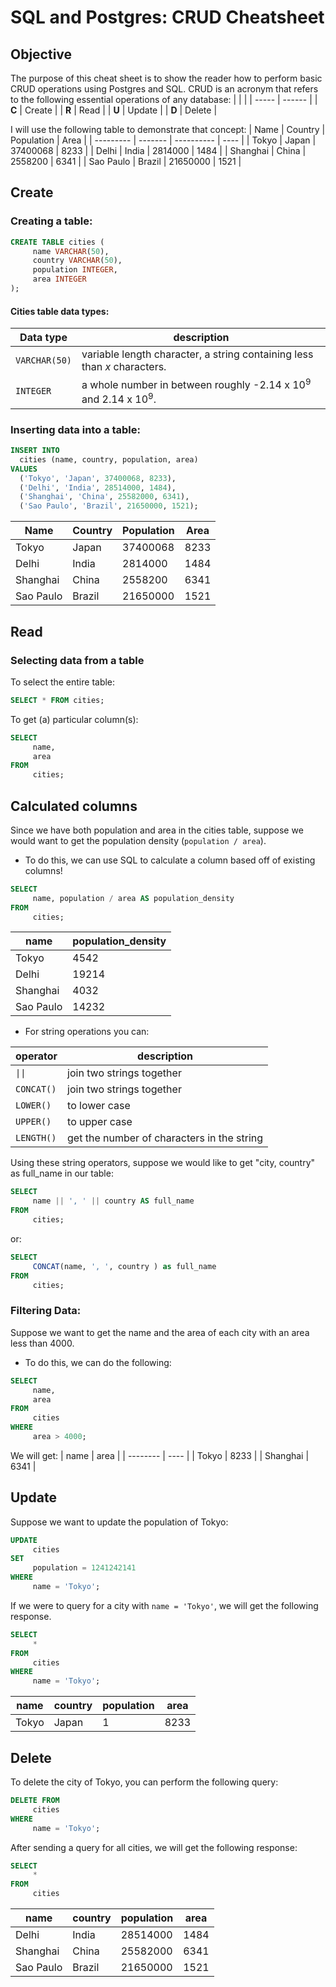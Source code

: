 # SQL and Postgres: CRUD Cheatsheet

## Objective
The purpose of this cheat sheet is to show the reader how to perform basic CRUD operations using Postgres and SQL. CRUD is an acronym that refers to the following essential operations of any database:
|       |        |
| ----- | ------ |
| **C** | Create |
| **R** | Read   |
| **U** | Update |
| **D** | Delete |

I will use the following table to demonstrate that concept:
| Name      | Country | Population | Area |
| --------- | ------- | ---------- | ---- |
| Tokyo     | Japan   | 37400068   | 8233 |
| Delhi     | India   | 2814000    | 1484 |
| Shanghai  | China   | 2558200    | 6341 |
| Sao Paulo | Brazil  | 21650000   | 1521 |

## Create

### Creating a table:

```sql
CREATE TABLE cities (
     name VARCHAR(50),
     country VARCHAR(50),
     population INTEGER,
     area INTEGER
);
```



#### Cities table data types:

| Data type     | description                                                                         |
| ------------- | ----------------------------------------------------------------------------------- |
| `VARCHAR(50)` | variable length character, a string containing less than _x_ characters.            |
| `INTEGER`     | a whole number in between roughly -2.14 x 10<sup>9</sup> and 2.14 x 10<sup>9</sup>. |

### Inserting data into a table:

```sql
INSERT INTO
  cities (name, country, population, area)
VALUES
  ('Tokyo', 'Japan', 37400068, 8233),
  ('Delhi', 'India', 28514000, 1484),
  ('Shanghai', 'China', 25582000, 6341),
  ('Sao Paulo', 'Brazil', 21650000, 1521);
```



| Name      | Country | Population | Area |
| --------- | ------- | ---------- | ---- |
| Tokyo     | Japan   | 37400068   | 8233 |
| Delhi     | India   | 2814000    | 1484 |
| Shanghai  | China   | 2558200    | 6341 |
| Sao Paulo | Brazil  | 21650000   | 1521 |


## Read
### Selecting data from a table

To select the entire table:
```sql 
SELECT * FROM cities;
```

To get (a) particular column(s): 
```sql
SELECT 
     name, 
     area 
FROM 
     cities;
```

## Calculated columns

Since we have both population and area in the cities table, suppose we would want to get the population density (`population / area`).
 * To do this, we can use SQL to calculate a column based off of existing columns!


```SQL
SELECT 
     name, population / area AS population_density 
FROM 
     cities;
```

| name      | population_density |
| --------- | ------------------ |
| Tokyo     | 4542               |
| Delhi     | 19214              |
| Shanghai  | 4032               |
| Sao Paulo | 14232              |


* For string operations you can:

| operator   | description                                |
| ---------- | ------------------------------------------ |
| `\|\|`     | join two strings together                  |
| `CONCAT()` | join two strings together                  |
| `LOWER()`  | to lower case                              |
| `UPPER()`  | to upper case                              |
| `LENGTH()` | get the number of characters in the string |

Using these string operators, suppose we would like to get "city, country" as full_name in our table:

```sql
SELECT 
     name || ', ' || country AS full_name
FROM 
     cities;
```
or:
```sql
SELECT 
     CONCAT(name, ', ', country ) as full_name
FROM
     cities;
```

### Filtering Data: 
 
Suppose we want to get the name and the area of each city with an area less than 4000.
* To do this, we can do the following:
  
```sql
SELECT 
     name,
     area
FROM 
     cities
WHERE
     area > 4000;
```

We will get:
| name     | area |
| -------- | ---- |
| Tokyo    | 8233 |
| Shanghai | 6341 |

## Update
Suppose we want to update the population of Tokyo:

```sql
UPDATE 
     cities
SET
     population = 1241242141
WHERE
     name = 'Tokyo';
```

If we were to query for a city with `name = 'Tokyo'`, we will get the following response.
```sql
SELECT 
     * 
FROM 
     cities 
WHERE
     name = 'Tokyo';
```

| name  | country | population | area |
| ----- | ------- | ---------- | ---- |
| Tokyo | Japan   | 1          | 8233 |

## Delete

To delete the city of Tokyo, you can perform the following query:

```SQL
DELETE FROM
     cities
WHERE
     name = 'Tokyo';
```

After sending a query for all cities, we will get the following response:
```SQL
SELECT 
     *
FROM 
     cities
```


| name      | country | population | area |
| --------- | ------- | ---------- | ---- |
| Delhi     | India   | 28514000   | 1484 |
| Shanghai  | China   | 25582000   | 6341 |
| Sao Paulo | Brazil  | 21650000   | 1521 |
